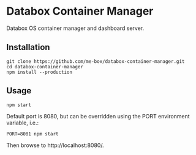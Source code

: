 # Databox Container Manager
Databox OS container manager and dashboard server.

## Installation
	git clone https://github.com/me-box/databox-container-manager.git
	cd databox-container-manager
	npm install --production

## Usage
	npm start

Default port is 8080, but can be overridden using the PORT environment variable, i.e.:

	PORT=8081 npm start

Then browse to http://localhost:8080/.
